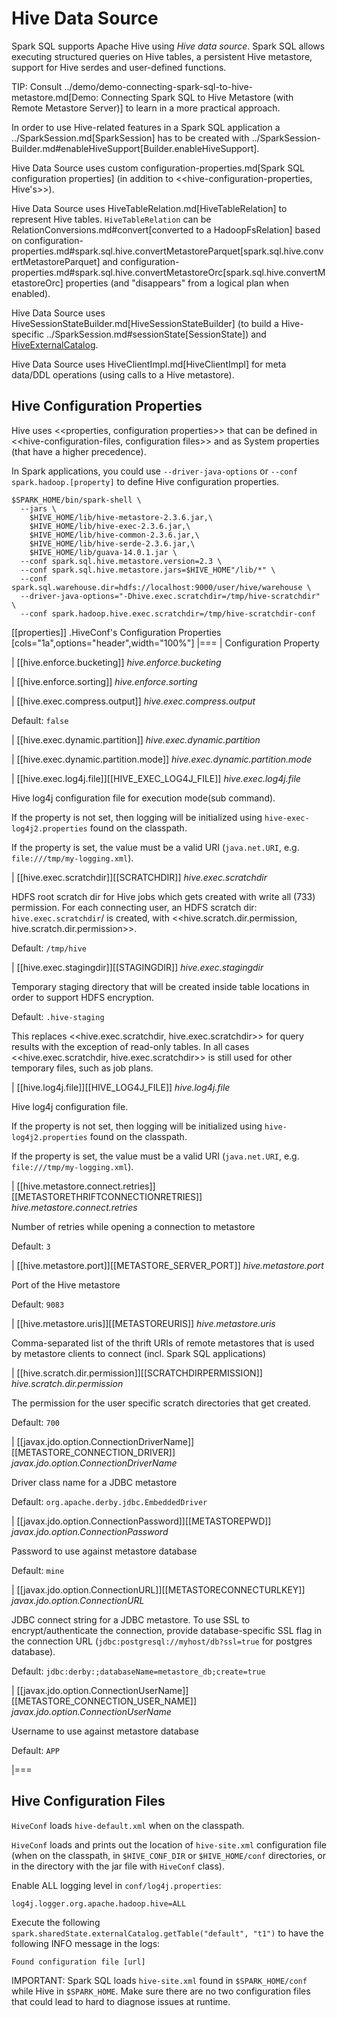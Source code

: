# Hive Data Source

Spark SQL supports Apache Hive using *Hive data source*. Spark SQL allows executing structured queries on Hive tables, a persistent Hive metastore, support for Hive serdes and user-defined functions.

TIP: Consult ../demo/demo-connecting-spark-sql-to-hive-metastore.md[Demo: Connecting Spark SQL to Hive Metastore (with Remote Metastore Server)] to learn in a more practical approach.

In order to use Hive-related features in a Spark SQL application a ../SparkSession.md[SparkSession] has to be created with ../SparkSession-Builder.md#enableHiveSupport[Builder.enableHiveSupport].

Hive Data Source uses custom configuration-properties.md[Spark SQL configuration properties] (in addition to <<hive-configuration-properties, Hive's>>).

Hive Data Source uses HiveTableRelation.md[HiveTableRelation] to represent Hive tables. `HiveTableRelation` can be RelationConversions.md#convert[converted to a HadoopFsRelation] based on configuration-properties.md#spark.sql.hive.convertMetastoreParquet[spark.sql.hive.convertMetastoreParquet] and configuration-properties.md#spark.sql.hive.convertMetastoreOrc[spark.sql.hive.convertMetastoreOrc] properties (and "disappears" from a logical plan when enabled).

Hive Data Source uses HiveSessionStateBuilder.md[HiveSessionStateBuilder] (to build a Hive-specific ../SparkSession.md#sessionState[SessionState]) and [HiveExternalCatalog](HiveExternalCatalog.md).

Hive Data Source uses HiveClientImpl.md[HiveClientImpl] for meta data/DDL operations (using calls to a Hive metastore).

## Hive Configuration Properties

Hive uses <<properties, configuration properties>> that can be defined in <<hive-configuration-files, configuration files>> and as System properties (that have a higher precedence).

In Spark applications, you could use `--driver-java-options` or `--conf spark.hadoop.[property]` to define Hive configuration properties.

```shell
$SPARK_HOME/bin/spark-shell \
  --jars \
    $HIVE_HOME/lib/hive-metastore-2.3.6.jar,\
    $HIVE_HOME/lib/hive-exec-2.3.6.jar,\
    $HIVE_HOME/lib/hive-common-2.3.6.jar,\
    $HIVE_HOME/lib/hive-serde-2.3.6.jar,\
    $HIVE_HOME/lib/guava-14.0.1.jar \
  --conf spark.sql.hive.metastore.version=2.3 \
  --conf spark.sql.hive.metastore.jars=$HIVE_HOME"/lib/*" \
  --conf spark.sql.warehouse.dir=hdfs://localhost:9000/user/hive/warehouse \
  --driver-java-options="-Dhive.exec.scratchdir=/tmp/hive-scratchdir" \
  --conf spark.hadoop.hive.exec.scratchdir=/tmp/hive-scratchdir-conf
```

[[properties]]
.HiveConf's Configuration Properties
[cols="1a",options="header",width="100%"]
|===
| Configuration Property

| [[hive.enforce.bucketing]] *hive.enforce.bucketing*

| [[hive.enforce.sorting]] *hive.enforce.sorting*

| [[hive.exec.compress.output]] *hive.exec.compress.output*

Default: `false`

| [[hive.exec.dynamic.partition]] *hive.exec.dynamic.partition*

| [[hive.exec.dynamic.partition.mode]] *hive.exec.dynamic.partition.mode*

| [[hive.exec.log4j.file]][[HIVE_EXEC_LOG4J_FILE]] *hive.exec.log4j.file*

Hive log4j configuration file for execution mode(sub command).

If the property is not set, then logging will be initialized using `hive-exec-log4j2.properties` found on the classpath.

If the property is set, the value must be a valid URI (`java.net.URI`, e.g. `file:///tmp/my-logging.xml`).

| [[hive.exec.scratchdir]][[SCRATCHDIR]] *hive.exec.scratchdir*

HDFS root scratch dir for Hive jobs which gets created with write all (733) permission. For each connecting user, an HDFS scratch dir: `hive.exec.scratchdir`/<username> is created, with <<hive.scratch.dir.permission, hive.scratch.dir.permission>>.

Default: `/tmp/hive`

| [[hive.exec.stagingdir]][[STAGINGDIR]] *hive.exec.stagingdir*

Temporary staging directory that will be created inside table locations in order to support HDFS encryption.

Default: `.hive-staging`

This replaces <<hive.exec.scratchdir, hive.exec.scratchdir>> for query results with the exception of read-only tables. In all cases <<hive.exec.scratchdir, hive.exec.scratchdir>> is still used for other temporary files, such as job plans.

| [[hive.log4j.file]][[HIVE_LOG4J_FILE]] *hive.log4j.file*

Hive log4j configuration file.

If the property is not set, then logging will be initialized using `hive-log4j2.properties` found on the classpath.

If the property is set, the value must be a valid URI (`java.net.URI`, e.g. `file:///tmp/my-logging.xml`).

| [[hive.metastore.connect.retries]][[METASTORETHRIFTCONNECTIONRETRIES]] *hive.metastore.connect.retries*

Number of retries while opening a connection to metastore

Default: `3`

| [[hive.metastore.port]][[METASTORE_SERVER_PORT]] *hive.metastore.port*

Port of the Hive metastore

Default: `9083`

| [[hive.metastore.uris]][[METASTOREURIS]] *hive.metastore.uris*

Comma-separated list of the thrift URIs of remote metastores that is used by metastore clients to connect (incl. Spark SQL applications)

| [[hive.scratch.dir.permission]][[SCRATCHDIRPERMISSION]] *hive.scratch.dir.permission*

The permission for the user specific scratch directories that get created.

Default: `700`

| [[javax.jdo.option.ConnectionDriverName]][[METASTORE_CONNECTION_DRIVER]] *javax.jdo.option.ConnectionDriverName*

Driver class name for a JDBC metastore

Default: `org.apache.derby.jdbc.EmbeddedDriver`

| [[javax.jdo.option.ConnectionPassword]][[METASTOREPWD]] *javax.jdo.option.ConnectionPassword*

Password to use against metastore database

Default: `mine`

| [[javax.jdo.option.ConnectionURL]][[METASTORECONNECTURLKEY]] *javax.jdo.option.ConnectionURL*

JDBC connect string for a JDBC metastore. To use SSL to encrypt/authenticate the connection, provide database-specific SSL flag in the connection URL (`jdbc:postgresql://myhost/db?ssl=true` for postgres database).

Default: `jdbc:derby:;databaseName=metastore_db;create=true`

| [[javax.jdo.option.ConnectionUserName]][[METASTORE_CONNECTION_USER_NAME]] *javax.jdo.option.ConnectionUserName*

Username to use against metastore database

Default: `APP`

|===

## Hive Configuration Files

`HiveConf` loads `hive-default.xml` when on the classpath.

`HiveConf` loads and prints out the location of `hive-site.xml` configuration file (when on the classpath, in `$HIVE_CONF_DIR` or `$HIVE_HOME/conf` directories, or in the directory with the jar file with `HiveConf` class).

Enable ALL logging level in `conf/log4j.properties`:

```
log4j.logger.org.apache.hadoop.hive=ALL
```

Execute the following `spark.sharedState.externalCatalog.getTable("default", "t1")` to have the following INFO message in the logs:

```
Found configuration file [url]
```

IMPORTANT: Spark SQL loads `hive-site.xml` found in `$SPARK_HOME/conf` while Hive in `$SPARK_HOME`. Make sure there are no two configuration files that could lead to hard to diagnose issues at runtime.
